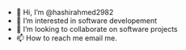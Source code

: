 - 👋 Hi, I’m @hashirahmed2982
- 👀 I’m interested in software developement
- 💞️ I’m looking to collaborate on software projects
- 📫 How to reach me email me.

<!---
hashirahmed2982/hashirahmed2982 is a ✨ special ✨ repository because its `README.md` (this file) appears on your GitHub profile.
You can click the Preview link to take a look at your changes.
--->


